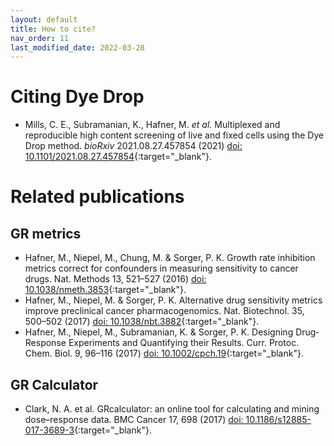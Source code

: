 ```yaml
---
layout: default
title: How to cite?
nav_order: 11
last_modified_date: 2022-03-28
---
```


# Citing Dye Drop

* Mills, C. E., Subramanian, K., Hafner, M. *et al.* Multiplexed and reproducible high content screening of live and fixed cells using the Dye Drop method. *bioRxiv* 2021.08.27.457854 (2021) [doi: 10.1101/2021.08.27.457854](https://doi.org/10.1101/2021.08.27.457854){:target="_blank"}.

# Related publications

## GR metrics

* Hafner, M., Niepel, M., Chung, M. & Sorger, P. K. Growth rate inhibition metrics correct for confounders in measuring sensitivity to cancer drugs. Nat. Methods 13, 521–527 (2016) [doi: 10.1038/nmeth.3853](https://doi.org/10.1038/nmeth.3853){:target="_blank"}.
* Hafner, M., Niepel, M. & Sorger, P. K. Alternative drug sensitivity metrics improve preclinical cancer pharmacogenomics. Nat. Biotechnol. 35, 500–502 (2017) [doi: 10.1038/nbt.3882](https://doi.org/10.1038/nbt.3882){:target="_blank"}.
* Hafner, M., Niepel, M., Subramanian, K. & Sorger, P. K. Designing Drug‐Response Experiments and Quantifying their Results. Curr. Protoc. Chem. Biol. 9, 96–116 (2017) [doi: 10.1002/cpch.19](https://doi.org/10.1002/cpch.19){:target="_blank"}.

## GR Calculator

* Clark, N. A. et al. GRcalculator: an online tool for calculating and mining dose–response data. BMC Cancer 17, 698 (2017) [doi: 10.1186/s12885-017-3689-3](https://doi.org/10.1186/s12885-017-3689-3){:target="_blank"}.

